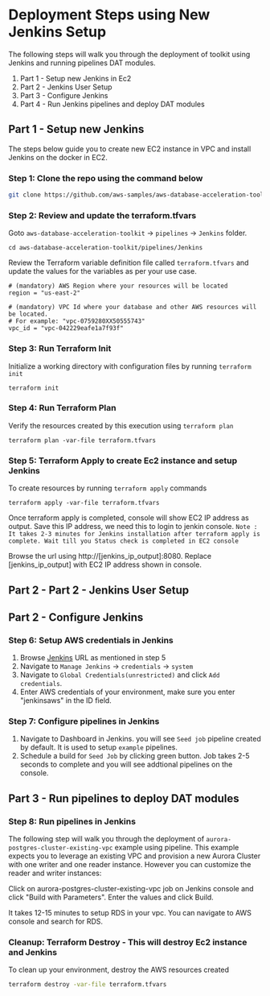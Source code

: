 # Deployment Steps using New Jenkins Setup

The following steps will walk you through the deployment of toolkit using Jenkins and running pipelines DAT modules. 

1. Part 1 - Setup new Jenkins in Ec2
2. Part 2 - Jenkins User Setup
3. Part 3 - Configure Jenkins
4. Part 4 - Run Jenkins pipelines and deploy DAT modules


## Part 1 - Setup new Jenkins
The steps below guide you to create new EC2 instance in  VPC and install Jenkins on the docker in EC2.

### Step 1: Clone the repo using the command below
```sh
git clone https://github.com/aws-samples/aws-database-acceleration-toolkit.git
```

### Step 2: Review and update the terraform.tfvars

Goto `aws-database-acceleration-toolkit` -> `pipelines` -> `Jenkins`  folder. 

```shell script
cd aws-database-acceleration-toolkit/pipelines/Jenkins
```

Review the Terraform variable definition file called `terraform.tfvars` and update the values for the variables as per your use case. 

```
# (mandatory) AWS Region where your resources will be located
region = "us-east-2"

# (mandatory) VPC Id where your database and other AWS resources will be located. 
# For example: "vpc-0759280XX50555743"
vpc_id = "vpc-042229eafe1a7f93f"
```
### Step 3: Run Terraform Init
Initialize a working directory with configuration files by running `terraform init` 

```shell script
terraform init
```

### Step 4: Run Terraform Plan
Verify the resources created by this execution using `terraform plan`

```shell script
terraform plan -var-file terraform.tfvars
```

### Step 5: Terraform Apply to create Ec2 instance and setup Jenkins
To create resources by running `terraform apply` commands

```shell script
terraform apply -var-file terraform.tfvars
```

Once terraform apply is completed, console will show EC2 IP address as output. Save this IP address, we need this to login to jenkin console. 
`Note : It takes 2-3 minutes for Jenkins installation after terraform apply is complete. Wait till you Status check is completed in EC2 console`

Browse the url using http://[jenkins_ip_output]:8080. Replace [jenkins_ip_output] with EC2 IP address shown in console.

## Part 2 -  Part 2 - Jenkins User Setup


## Part 2 - Configure Jenkins

### Step 6: Setup AWS credentials in Jenkins

1. Browse [Jenkins](http://[jenkins_ip_output]:8080) URL as mentioned in step 5
2. Navigate to `Manage Jenkins` -> `credentials` -> `system`
3. Navigate to `Global Credentials(unrestricted)` and click `Add credentials`.
4. Enter AWS credentials of your environment, make sure you enter "jenkinsaws" in the ID field.

### Step 7: Configure pipelines in Jenkins

1. Navigate to Dashboard in Jenkins. you will see `Seed job` pipeline created by default. It is used to setup `example` pipelines. 
2. Schedule a build for `Seed Job` by clicking green button. Job takes 2-5 seconds to complete and you will see addtional pipelines on the console.  

## Part 3 - Run pipelines to deploy DAT modules

### Step 8: Run pipelines in Jenkins

 The following step will walk you through the deployment of `aurora-postgres-cluster-existing-vpc` example using pipeline. This example expects you to leverage an existing VPC and provision a new Aurora Cluster with one writer and one reader instance. However you can customize the reader and writer instances:

 Click on aurora-postgres-cluster-existing-vpc job on Jenkins console and click "Build with Parameters". Enter the values and click Build.

 It takes 12-15 minutes to setup RDS in your vpc. You can navigate to AWS console and search for RDS. 


### Cleanup: Terraform Destroy - This will destroy Ec2 instance and Jenkins 

To clean up your environment, destroy the AWS resources created 

```sh
terraform destroy -var-file terraform.tfvars
```
